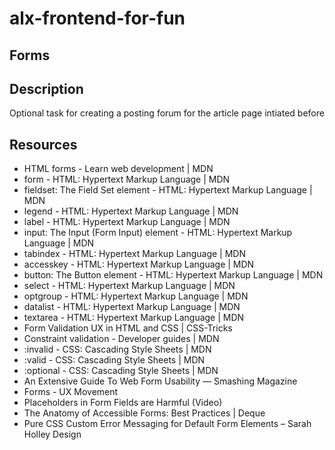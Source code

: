 # alx-frontend-for-fun
## Forms
## Description 
Optional task for creating a posting forum for the article page intiated before
## Resources
* HTML forms - Learn web development | MDN
* form - HTML: Hypertext Markup Language | MDN
* fieldset: The Field Set element - HTML: Hypertext Markup Language | MDN
* legend - HTML: Hypertext Markup Language | MDN
* label - HTML: Hypertext Markup Language | MDN
* input: The Input (Form Input) element - HTML: Hypertext Markup Language | MDN
* tabindex - HTML: Hypertext Markup Language | MDN
* accesskey - HTML: Hypertext Markup Language | MDN
* button: The Button element - HTML: Hypertext Markup Language | MDN
* select - HTML: Hypertext Markup Language | MDN
* optgroup - HTML: Hypertext Markup Language | MDN
* datalist - HTML: Hypertext Markup Language | MDN
* textarea - HTML: Hypertext Markup Language | MDN
* Form Validation UX in HTML and CSS | CSS-Tricks
* Constraint validation - Developer guides | MDN
* :invalid - CSS: Cascading Style Sheets | MDN
* :valid - CSS: Cascading Style Sheets | MDN
* :optional - CSS: Cascading Style Sheets | MDN
* An Extensive Guide To Web Form Usability — Smashing Magazine
* Forms - UX Movement
* Placeholders in Form Fields are Harmful (Video)
* The Anatomy of Accessible Forms: Best Practices | Deque
* Pure CSS Custom Error Messaging for Default Form Elements – Sarah Holley Design